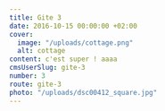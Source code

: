 ```yaml
---
title: Gite 3
date: 2016-10-15 00:00:00 +02:00
cover:
  image: "/uploads/cottage.png"
  alt: cottage
content: c'est super ! aaaa
cmsUserSlug: gite-3
number: 3
route: gite-3
photo: "/uploads/dsc00412_square.jpg"
---
```


